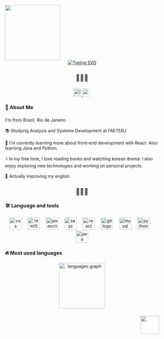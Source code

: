 <div align="left">
  <img height="180" src="https://i.pinimg.com/originals/c1/c4/d1/c1c4d1f9227d31182163605191a5b024.gif" />
</div>
<div align="center">
  <a href="https://git.io/typing-svg"><img src="https://readme-typing-svg.demolab.com?font=MonteCarlo&size=80&pause=100&color=BE320F&background=670C0900&center=true&vCenter=true&width=700&height=200&lines=Nathaly+Pereira;Front-end+Developer" alt="Typing SVG"></a>
</div>

###

<h2 align="center">🌼🌼🌼</h2>

###

<div align="center">
  <a href="https://www.linkedin.com/in/nathaly-pereira-376145202" target="_blank">
    <img src="https://img.shields.io/static/v1?message=LinkedIn&logo=linkedin&label=&color=0077B5&logoColor=white&labelColor=&style=for-the-badge" height="25" alt="linkedin logo"  />
  </a>
  <a href="mailto:nathaly.jp03@gmail.com" target="_blank">
    <img src="https://img.shields.io/static/v1?message=Gmail&logo=gmail&label=&color=D14836&logoColor=white&labelColor=&style=for-the-badge" height="25" alt="gmail logo"  />
  </a>
</div>

###

<h3 align="left">💖  About Me</h3>

###

<p align="left">I'm from Brazil, Rio de Janeiro<br><br>📚 Studying Analysis and Systems Development at FAETERJ<br><br>🎈 I'm currently learning more about front-end development with React. Also learning Java and Python.<br><br>⚡ In my free time, I love reading books and watching korean drama. I also enjoy exploring new technologies and working on personal projects.<br><br>💬 Actually improving my english.</p>

###
<h2 align="center">🌼🌼🌼</h2>
<h3 align="left">🛠 Language and tools</h3>

###

<div align="center">
  <img src="https://skillicons.dev/icons?i=css" height="40" alt="css logo" title="CSS" />
  <img width="12" />
  <img src="https://skillicons.dev/icons?i=html" height="40" alt="html5 logo" title="HTML"  />
  <img width="12" />
  <img src="https://skillicons.dev/icons?i=js" height="40" alt="javascript logo" title="JavaScript" />
  <img width="12" />
  <img src="https://skillicons.dev/icons?i=sass" height="40" alt="sass logo"  title="SASS" />
  <img width="12" />
  <img src="https://skillicons.dev/icons?i=react" height="40" alt="react logo" title="React.js" />
  <img width="12" />
  <img src="https://skillicons.dev/icons?i=git" height="40" alt="git logo"  title="Git" />
  <img width="12" />
  <img src="https://skillicons.dev/icons?i=mysql" height="40" alt="mysql logo" title="MySQL" />
  <img width="12" />
  <img src="https://skillicons.dev/icons?i=py" height="40" alt="python logo"  title="Python" />
  <img width="12" />
  <img src="https://skillicons.dev/icons?i=java" height="40" alt="java logo"  title="Java" />
</div>

###

<h3 align="left">🔥 Most used languages</h3>

###

<div align="center">
  <img src="https://github-readme-stats.vercel.app/api/top-langs?username=metataly&locale=en&hide_title=true&layout=compact&card_width=320&langs_count=5&theme=omni&hide_border=true&order=2" height="150" alt="languages graph"  />
</div>

###
<div align="right">
  <img height="60" src="https://i.pinimg.com/originals/4b/e5/73/4be573dc17f22189e2437f82f7fa4fe7.gif" />
</div>
<h2 align="center"></h2>

###
